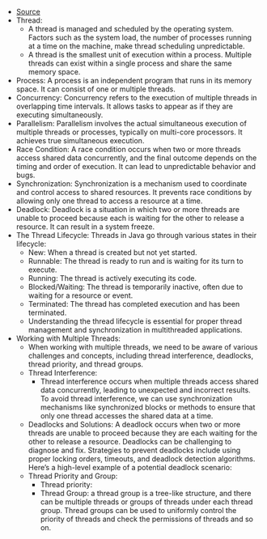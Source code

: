 - [Source](https://aeontanvir.medium.com/java-multithreading-a-step-by-step-guide-for-concurrent-programming-3bf5dccbbfa1)
- Thread:
  - A thread is managed and scheduled by the operating system. Factors such as the system load, the number of processes running at a time on the machine, make thread scheduling unpredictable.
  - A thread is the smallest unit of execution within a process. Multiple threads can exist within a single process and share the same memory space.
- Process: A process is an independent program that runs in its memory space. It can consist of one or multiple threads.
- Concurrency: Concurrency refers to the execution of multiple threads in overlapping time intervals. It allows tasks to appear as if they are executing simultaneously.
- Parallelism: Parallelism involves the actual simultaneous execution of multiple threads or processes, typically on multi-core processors. It achieves true simultaneous execution.
- Race Condition: A race condition occurs when two or more threads access shared data concurrently, and the final outcome depends on the timing and order of execution. It can lead to unpredictable behavior and bugs.
- Synchronization: Synchronization is a mechanism used to coordinate and control access to shared resources. It prevents race conditions by allowing only one thread to access a resource at a time.
- Deadlock: Deadlock is a situation in which two or more threads are unable to proceed because each is waiting for the other to release a resource. It can result in a system freeze.
- The Thread Lifecycle: Threads in Java go through various states in their lifecycle:
  - New: When a thread is created but not yet started.
  - Runnable: The thread is ready to run and is waiting for its turn to execute.
  - Running: The thread is actively executing its code.
  - Blocked/Waiting: The thread is temporarily inactive, often due to waiting for a resource or event.
  - Terminated: The thread has completed execution and has been terminated.
  - Understanding the thread lifecycle is essential for proper thread management and synchronization in multithreaded applications.
- Working with Multiple Threads:
  - When working with multiple threads, we need to be aware of various challenges and concepts, including thread interference, deadlocks, thread priority, and thread groups.
  - Thread Interference: 
    - Thread interference occurs when multiple threads access shared data concurrently, leading to unexpected and incorrect results. To avoid thread interference, we can use synchronization mechanisms like synchronized blocks or methods to ensure that only one thread accesses the shared data at a time.
  - Deadlocks and Solutions: A deadlock occurs when two or more threads are unable to proceed because they are each waiting for the other to release a resource. Deadlocks can be challenging to diagnose and fix. Strategies to prevent deadlocks include using proper locking orders, timeouts, and deadlock detection algorithms. Here’s a high-level example of a potential deadlock scenario:
  - Thread Priority and Group:
    - Thread priority: 
    - Thread Group: a thread group is a tree-like structure, and there can be multiple threads or groups of threads under each thread group. Thread groups can be used to uniformly control the priority of threads and check the permissions of threads and so on.

